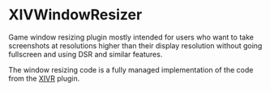 # XIVWindowResizer

Game window resizing plugin mostly intended for users who want to take screenshots at resolutions higher than their display resolution without going fullscreen and using DSR and similar features.

The window resizing code is a fully managed implementation of the code from the [XIVR](https://github.com/ProjectMimer/xivr) plugin.